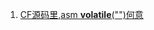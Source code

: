1. [CF源码里,asm __volatile__("")何意](https://github.com/renjinkui2719/ARTICLES/blob/master/what%20is%20%22thwart%20tail-call%20optimization%22.md)

